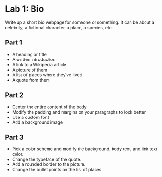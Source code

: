 # Lab 1: Bio

Write up a short bio webpage for someone or something. It can be about a celebrity, a fictional character, a place, a species, etc.

## Part 1
- A heading or title
- A written introduction
- A link to a Wikipedia article
- A picture of them
- A list of places where they've lived
- A quote from them

## Part 2

- Center the entire content of the body
- Modify the padding and margins on your paragraphs to look better
- Use a custom font
- Add a background image

## Part 3

- Pick a color scheme and modify the background, body text, and link text color.
- Change the typeface of the quote.
- Add a rounded border to the picture.
- Change the bullet points on the list of places.

